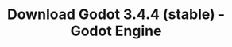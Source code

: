 ---
# Generated by /tools/generators/src/download_archive_generator !!! do not edit by hand !!!
title: 'Download Godot 3.4.4 (stable) - Godot Engine'
type: 'download/archive'
name: '3.4.4'
flavor: 'stable'
release_date: '2022-03-23T03:00:00-00:00'
release_notes: 'article/maintenance-release-godot-3-4-4/'
primaryPlatforms:
  - 'android.apk'
  - 'macos.universal'
  - 'windows.64'
  - 'linux_server.headless.64'
  - 'web'
  - 'templates'
links:
  android.apk:
    name: 'android.apk'
    title: 'Android'
    caption: 'Universal APK (ARM64 + ARMv7 + x86_64 + x86)'
    tags:
      - 'APK download'
      - 'ARM64/v7'
      - 'x86 (64 & 32 bit)'
    hosts:
      github_builds:
        regular: 'https://github.com/godotengine/godot-builds/releases/download/3.4.4-stable/Godot_v3.4.4-stable_android_editor.apk'
        mono: '#'
      github:
        regular: 'https://github.com/godotengine/godot/releases/download/3.4.4-stable/Godot_v3.4.4-stable_android_editor.apk'
        mono: '#'
  macos.universal:
    name: 'macos.universal'
    title: 'macOS'
    caption: 'Universal (x86_64 + Apple Silicon)'
    tags:
      - 'Intel/Apple Silicon'
      - '64 bit'
    hosts:
      github_builds:
        regular: 'https://github.com/godotengine/godot-builds/releases/download/3.4.4-stable/Godot_v3.4.4-stable_osx.universal.zip'
        mono: 'https://github.com/godotengine/godot-builds/releases/download/3.4.4-stable/Godot_v3.4.4-stable_mono_osx.universal.zip'
      github:
        regular: 'https://github.com/godotengine/godot/releases/download/3.4.4-stable/Godot_v3.4.4-stable_osx.universal.zip'
        mono: 'https://github.com/godotengine/godot/releases/download/3.4.4-stable/Godot_v3.4.4-stable_mono_osx.universal.zip'
  windows.64:
    name: 'windows.64'
    title: 'Windows'
    caption: 'Standard (x86_64)'
    tags:
      - '64 bit'
    hosts:
      github_builds:
        regular: 'https://github.com/godotengine/godot-builds/releases/download/3.4.4-stable/Godot_v3.4.4-stable_win64.exe.zip'
        mono: 'https://github.com/godotengine/godot-builds/releases/download/3.4.4-stable/Godot_v3.4.4-stable_mono_win64.zip'
      github:
        regular: 'https://github.com/godotengine/godot/releases/download/3.4.4-stable/Godot_v3.4.4-stable_win64.exe.zip'
        mono: 'https://github.com/godotengine/godot/releases/download/3.4.4-stable/Godot_v3.4.4-stable_mono_win64.zip'
  linux_server.headless.64:
    name: 'linux_server.headless.64'
    title: 'Linux Server'
    caption: 'Headless (x86_64)'
    tags:
      - '64 bit'
      - 'Headless'
    hosts:
      github_builds:
        regular: 'https://github.com/godotengine/godot-builds/releases/download/3.4.4-stable/Godot_v3.4.4-stable_linux_headless.64.zip'
        mono: 'https://github.com/godotengine/godot-builds/releases/download/3.4.4-stable/Godot_v3.4.4-stable_mono_linux_headless_64.zip'
      github:
        regular: 'https://github.com/godotengine/godot/releases/download/3.4.4-stable/Godot_v3.4.4-stable_linux_headless.64.zip'
        mono: 'https://github.com/godotengine/godot/releases/download/3.4.4-stable/Godot_v3.4.4-stable_mono_linux_headless_64.zip'
  web:
    name: 'web'
    title: 'Web editor'
    caption: ''
    tags:
      - 'Self-hosted'
      - 'Cross-platform'
    hosts:
      github_builds:
        regular: 'https://github.com/godotengine/godot-builds/releases/download/3.4.4-stable/Godot_v3.4.4-stable_web_editor.zip'
        mono: '#'
      github:
        regular: 'https://github.com/godotengine/godot/releases/download/3.4.4-stable/Godot_v3.4.4-stable_web_editor.zip'
        mono: '#'
  linux.64:
    name: 'linux.64'
    title: 'Linux'
    caption: 'Standard (x86_64)'
    tags:
      - '64 bit'
    hosts:
      github_builds:
        regular: 'https://github.com/godotengine/godot-builds/releases/download/3.4.4-stable/Godot_v3.4.4-stable_x11.64.zip'
        mono: 'https://github.com/godotengine/godot-builds/releases/download/3.4.4-stable/Godot_v3.4.4-stable_mono_x11_64.zip'
      github:
        regular: 'https://github.com/godotengine/godot/releases/download/3.4.4-stable/Godot_v3.4.4-stable_x11.64.zip'
        mono: 'https://github.com/godotengine/godot/releases/download/3.4.4-stable/Godot_v3.4.4-stable_mono_x11_64.zip'
  linux.32:
    name: 'linux.32'
    title: 'Linux'
    caption: 'Standard (x86)'
    tags:
      - '32 bit'
    hosts:
      github_builds:
        regular: 'https://github.com/godotengine/godot-builds/releases/download/3.4.4-stable/Godot_v3.4.4-stable_x11.32.zip'
        mono: 'https://github.com/godotengine/godot-builds/releases/download/3.4.4-stable/Godot_v3.4.4-stable_mono_x11_32.zip'
      github:
        regular: 'https://github.com/godotengine/godot/releases/download/3.4.4-stable/Godot_v3.4.4-stable_x11.32.zip'
        mono: 'https://github.com/godotengine/godot/releases/download/3.4.4-stable/Godot_v3.4.4-stable_mono_x11_32.zip'
  windows.32:
    name: 'windows.32'
    title: 'Windows'
    caption: 'Standard (x86)'
    tags:
      - '32 bit'
    hosts:
      github_builds:
        regular: 'https://github.com/godotengine/godot-builds/releases/download/3.4.4-stable/Godot_v3.4.4-stable_win32.exe.zip'
        mono: 'https://github.com/godotengine/godot-builds/releases/download/3.4.4-stable/Godot_v3.4.4-stable_mono_win32.zip'
      github:
        regular: 'https://github.com/godotengine/godot/releases/download/3.4.4-stable/Godot_v3.4.4-stable_win32.exe.zip'
        mono: 'https://github.com/godotengine/godot/releases/download/3.4.4-stable/Godot_v3.4.4-stable_mono_win32.zip'
  linux_server.64:
    name: 'linux_server.64'
    title: 'Linux Server'
    caption: 'Standard (x86_64)'
    tags:
      - '64 bit'
    hosts:
      github_builds:
        regular: 'https://github.com/godotengine/godot-builds/releases/download/3.4.4-stable/Godot_v3.4.4-stable_linux_server.64.zip'
        mono: 'https://github.com/godotengine/godot-builds/releases/download/3.4.4-stable/Godot_v3.4.4-stable_mono_linux_server_64.zip'
      github:
        regular: 'https://github.com/godotengine/godot/releases/download/3.4.4-stable/Godot_v3.4.4-stable_linux_server.64.zip'
        mono: 'https://github.com/godotengine/godot/releases/download/3.4.4-stable/Godot_v3.4.4-stable_mono_linux_server_64.zip'
  aar_library:
    name: 'aar_library'
    title: 'AAR library'
    caption: ''
    tags:
      - 'Android plugins'
      - 'Java'
      - 'Kotlin'
    hosts:
      github_builds:
        regular: 'https://github.com/godotengine/godot-builds/releases/download/3.4.4-stable/godot-lib.3.4.4.stable.release.aar'
        mono: 'https://github.com/godotengine/godot-builds/releases/download/3.4.4-stable/godot-lib.3.4.4.stable.mono.release.aar'
      github:
        regular: 'https://github.com/godotengine/godot/releases/download/3.4.4-stable/godot-lib.3.4.4.stable.release.aar'
        mono: 'https://github.com/godotengine/godot/releases/download/3.4.4-stable/godot-lib.3.4.4.stable.mono.release.aar'
  templates:
    name: 'templates'
    title: 'Export templates'
    caption: ''
    tags:
      - 'Used to export your games to all supported platforms'
    hosts:
      github_builds:
        regular: 'https://github.com/godotengine/godot-builds/releases/download/3.4.4-stable/Godot_v3.4.4-stable_export_templates.tpz'
        mono: 'https://github.com/godotengine/godot-builds/releases/download/3.4.4-stable/Godot_v3.4.4-stable_mono_export_templates.tpz'
      github:
        regular: 'https://github.com/godotengine/godot/releases/download/3.4.4-stable/Godot_v3.4.4-stable_export_templates.tpz'
        mono: 'https://github.com/godotengine/godot/releases/download/3.4.4-stable/Godot_v3.4.4-stable_mono_export_templates.tpz'
---